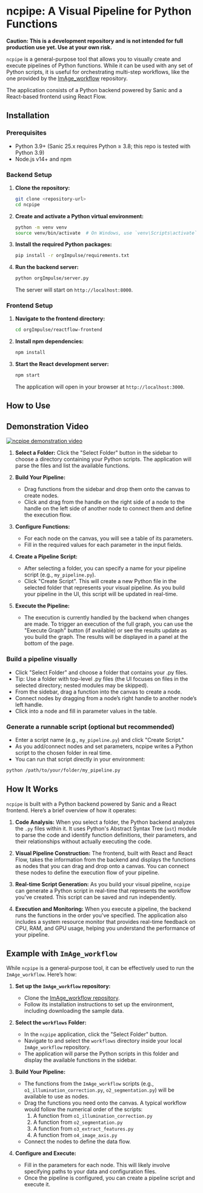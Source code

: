 # ncpipe: A Visual Pipeline for Python Functions

**Caution: This is a development repository and is not intended for full production use yet. Use at your own risk.**

`ncpipe` is a general-purpose tool that allows you to visually create and execute pipelines of Python functions. While it can be used with any set of Python scripts, it is useful for orchestrating multi-step workflows, like the one provided by the [ImAge_workflow](https://github.com/terskikh-lab/ImAge_workflow) repository.

The application consists of a Python backend powered by Sanic and a React-based frontend using React Flow.

## Installation

### Prerequisites

- Python 3.9+ (Sanic 25.x requires Python ≥ 3.8; this repo is tested with Python 3.9)
- Node.js v14+ and npm

### Backend Setup

1.  **Clone the repository:**
    ```bash
    git clone <repository-url>
    cd ncpipe
    ```

2.  **Create and activate a Python virtual environment:**
    ```bash
    python -m venv venv
    source venv/bin/activate  # On Windows, use `venv\Scripts\activate`
    ```

3.  **Install the required Python packages:**
    ```bash
    pip install -r orgImpulse/requirements.txt
    ```

4.  **Run the backend server:**
    ```bash
    python orgImpulse/server.py
    ```
    The server will start on `http://localhost:8000`.

### Frontend Setup

1.  **Navigate to the frontend directory:**
    ```bash
    cd orgImpulse/reactflow-frontend
    ```

2.  **Install npm dependencies:**
    ```bash
    npm install
    ```

3.  **Start the React development server:**
    ```bash
    npm start
    ```
    The application will open in your browser at `http://localhost:3000`.

## How to Use

## Demonstration Video

[![ncpipe demonstration video](https://img.youtube.com/vi/TYBR05Y0P8o/0.jpg)](https://www.youtube.com/watch?v=TYBR05Y0P8o)

1.  **Select a Folder:** Click the "Select Folder" button in the sidebar to choose a directory containing your Python scripts. The application will parse the files and list the available functions.

2.  **Build Your Pipeline:**
    - Drag functions from the sidebar and drop them onto the canvas to create nodes.
    - Click and drag from the handle on the right side of a node to the handle on the left side of another node to connect them and define the execution flow.

3.  **Configure Functions:**
    - For each node on the canvas, you will see a table of its parameters.
    - Fill in the required values for each parameter in the input fields.

4.  **Create a Pipeline Script:**
    - After selecting a folder, you can specify a name for your pipeline script (e.g., `my_pipeline.py`).
    - Click "Create Script". This will create a new Python file in the selected folder that represents your visual pipeline. As you build your pipeline in the UI, this script will be updated in real-time.

5.  **Execute the Pipeline:**
    - The execution is currently handled by the backend when changes are made. To trigger an execution of the full graph, you can use the "Execute Graph" button (if available) or see the results update as you build the graph. The results will be displayed in a panel at the bottom of the page.

### Build a pipeline visually

- Click "Select Folder" and choose a folder that contains your .py files.
- Tip: Use a folder with top-level .py files (the UI focuses on files in the selected directory; nested modules may be skipped).
- From the sidebar, drag a function into the canvas to create a node.
- Connect nodes by dragging from a node’s right handle to another node’s left handle.
- Click into a node and fill in parameter values in the table.

### Generate a runnable script (optional but recommended)

- Enter a script name (e.g., `my_pipeline.py`) and click "Create Script."
- As you add/connect nodes and set parameters, ncpipe writes a Python script to the chosen folder in real time.
- You can run that script directly in your environment:

```bash
python /path/to/your/folder/my_pipeline.py
```

## How It Works

`ncpipe` is built with a Python backend powered by Sanic and a React frontend. Here’s a brief overview of how it operates:

1.  **Code Analysis:** When you select a folder, the Python backend analyzes the `.py` files within it. It uses Python's Abstract Syntax Tree (`ast`) module to parse the code and identify function definitions, their parameters, and their relationships without actually executing the code.

2.  **Visual Pipeline Construction:** The frontend, built with React and React Flow, takes the information from the backend and displays the functions as nodes that you can drag and drop onto a canvas. You can connect these nodes to define the execution flow of your pipeline.

3.  **Real-time Script Generation:** As you build your visual pipeline, `ncpipe` can generate a Python script in real-time that represents the workflow you've created. This script can be saved and run independently.

4.  **Execution and Monitoring:** When you execute a pipeline, the backend runs the functions in the order you've specified. The application also includes a system resource monitor that provides real-time feedback on CPU, RAM, and GPU usage, helping you understand the performance of your pipeline.

## Example with `ImAge_workflow`

While `ncpipe` is a general-purpose tool, it can be effectively used to run the `ImAge_workflow`. Here’s how:

1.  **Set up the `ImAge_workflow` repository:**
    - Clone the [ImAge_workflow repository](https://github.com/terskikh-lab/ImAge_workflow).
    - Follow its installation instructions to set up the environment, including downloading the sample data.

2.  **Select the `workflows` Folder:**
    - In the `ncpipe` application, click the "Select Folder" button.
    - Navigate to and select the `workflows` directory inside your local `ImAge_workflow` repository.
    - The application will parse the Python scripts in this folder and display the available functions in the sidebar.

3.  **Build Your Pipeline:**
    - The functions from the `ImAge_workflow` scripts (e.g., `o1_illumination_correction.py`, `o2_segmentation.py`) will be available to use as nodes.
    - Drag the functions you need onto the canvas. A typical workflow would follow the numerical order of the scripts:
        1.  A function from `o1_illumination_correction.py`
        2.  A function from `o2_segmentation.py`
        3.  A function from `o3_extract_features.py`
        4.  A function from `o4_image_axis.py`
    - Connect the nodes to define the data flow.

4.  **Configure and Execute:**
    - Fill in the parameters for each node. This will likely involve specifying paths to your data and configuration files.
    - Once the pipeline is configured, you can create a pipeline script and execute it.

